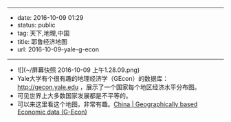 - --
- date: 2016-10-09 01:29
- status: public
- tag: 天下,地理,中国
- title: 耶鲁经济地图
- url: 2016-10-09-yale-g-econ
- --
- ![](~/屏幕快照 2016-10-09 上午1.28.09.png)
- Yale大学有个很有趣的地理经济学（GEcon）的数据库：http://gecon.yale.edu  ，展示了一个国家每个地区经济水平分布图。
- 可见世界上大多数国家发展都是不平等的。
- 可以来这里看这个地图，非常有趣。[China | Geographically based Economic data (G-Econ)](http://gecon.yale.edu/china)
